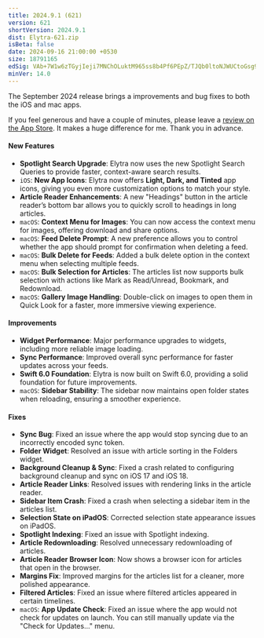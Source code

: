 ```yaml
---
title: 2024.9.1 (621)
version: 621
shortVersion: 2024.9.1
dist: Elytra-621.zip
isBeta: false
date: 2024-09-16 21:00:00 +0530
size: 18791165
edSig: VAb+7W1w6zTGyjIeji7MNChOLuktM965ss8b4Pf6PEpZ/TJQb0ltoNJWUCtoGsg98s0+PIypyIgIAZaTWEmOAA==
minVer: 14.0
---
```


The September 2024 release brings a improvements and bug fixes to both the iOS and mac apps.

If you feel generous and have a couple of minutes, please leave a [review on the App Store](https://apps.apple.com/app/id1433266971?action=write-review). It makes a huge difference for me. Thank you in advance.

#### New Features
- **Spotlight Search Upgrade**: Elytra now uses the new Spotlight Search Queries to provide faster, context-aware search results.
- `iOS`: **New App Icons**: Elytra now offers **Light, Dark, and Tinted** app icons, giving you even more customization options to match your style.
- **Article Reader Enhancements**: A new "Headings" button in the article reader’s bottom bar allows you to quickly scroll to headings in long articles.
- `macOS`: **Context Menu for Images**: You can now access the context menu for images, offering download and share options.
- `macOS`: **Feed Delete Prompt**: A new preference allows you to control whether the app should prompt for confirmation when deleting a feed.
- `macOS`: **Bulk Delete for Feeds**: Added a bulk delete option in the context menu when selecting multiple feeds.
- `macOS`: **Bulk Selection for Articles**: The articles list now supports bulk selection with actions like Mark as Read/Unread, Bookmark, and Redownload.
- `macOS`: **Gallery Image Handling**: Double-click on images to open them in Quick Look for a faster, more immersive viewing experience.

#### Improvements
- **Widget Performance**: Major performance upgrades to widgets, including more reliable image loading.
- **Sync Performance**: Improved overall sync performance for faster updates across your feeds.
- **Swift 6.0 Foundation**: Elytra is now built on Swift 6.0, providing a solid foundation for future improvements.
- `macOS`: **Sidebar Stability**: The sidebar now maintains open folder states when reloading, ensuring a smoother experience.
  
#### Fixes
- **Sync Bug**: Fixed an issue where the app would stop syncing due to an incorrectly encoded sync token.
- **Folder Widget**: Resolved an issue with article sorting in the Folders widget.
- **Background Cleanup & Sync**: Fixed a crash related to configuring background cleanup and sync on iOS 17 and iOS 18.
- **Article Reader Links**: Resolved issues with rendering links in the article reader.
- **Sidebar Item Crash**: Fixed a crash when selecting a sidebar item in the articles list.
- **Selection State on iPadOS**: Corrected selection state appearance issues on iPadOS.
- **Spotlight Indexing**: Fixed an issue with Spotlight indexing.
- **Article Redownloading**: Resolved unnecessary redownloading of articles.
- **Article Reader Browser Icon**: Now shows a browser icon for articles that open in the browser.
- **Margins Fix**: Improved margins for the articles list for a cleaner, more polished appearance.
- **Filtered Articles**: Fixed an issue where filtered articles appeared in certain timelines.
- `macOS`: **App Update Check**: Fixed an issue where the app would not check for updates on launch. You can still manually update via the "Check for Updates..." menu.